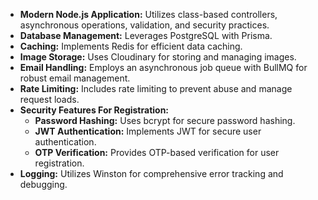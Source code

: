 - **Modern Node.js Application:** Utilizes class-based controllers, asynchronous operations, validation, and security practices.
- **Database Management:** Leverages PostgreSQL with Prisma.
- **Caching:** Implements Redis for efficient data caching.
- **Image Storage:** Uses Cloudinary for storing and managing images.
- **Email Handling:** Employs an asynchronous job queue with BullMQ for robust email management.
- **Rate Limiting:** Includes rate limiting to prevent abuse and manage request loads.
- **Security Features For Registration:**
  - **Password Hashing:** Uses bcrypt for secure password hashing.
  - **JWT Authentication:** Implements JWT for secure user authentication.
  - **OTP Verification:** Provides OTP-based verification for user registration.
- **Logging:** Utilizes Winston for comprehensive error tracking and debugging.
